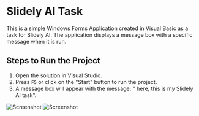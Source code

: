 # Slidely AI Task

This is a simple Windows Forms Application created in Visual Basic as a task for Slidely AI. The application displays a message box with a specific message when it is run.

## Steps to Run the Project

1. Open the solution in Visual Studio.
2. Press `F5` or click on the "Start" button to run the project.
3. A message box will appear with the message: "<Your Name> here, this is my Slidely AI task".

![Screenshot](capture1.png)
![Screenshot](capture2.png)
